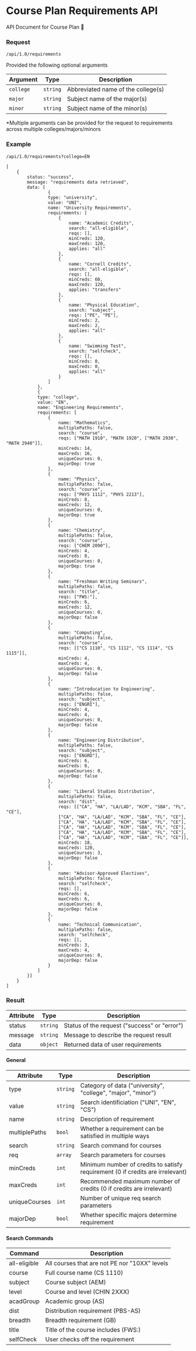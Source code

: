 # Course Plan Requirements API
API Document for Course Plan 📝


### Request
`/api/1.0/requirements`

Provided the following optional arguments

Argument | Type | Description
-------------- | ------- | -------------
`college` | `string`  | Abbreviated name of the college(s)
`major` | `string`  | Subject name of the major(s)
`minor` | `string`  | Subject name of the minor(s)

*Multiple arguments can be provided for the request to requirements across multiple colleges/majors/minors

### Example
`/api/1.0/requirements?college=EN`

```
[
	{
		status: "success",
		message: "requirements data retrieved",
		data: [
                {
                type: "university",
                value: "UNI",
                name: "University Requirements",
                requirements: [
                    {
                        name: "Academic Credits",
                        search: "all-eligible",
                        reqs: [],
                        minCreds: 120,
                        maxCreds: 120,
                        applies: "all"
                    },
                    {
                        name: "Cornell Credits",
                        search: "all-eligible",
                        reqs: [],
                        minCreds: 60,
                        maxCreds: 120,
                        applies: "transfers"
                    },
                    {
                        name: "Physical Education",
                        search: "subject",
                        reqs: ["PE", "PE"],
                        minCreds: 2,
                        maxCreds: 2,
                        applies: "all"
                    },
                    {
                        name: "Swimming Test",
                        search: "selfcheck",
                        reqs: [],
                        minCreds: 0,
                        maxCreds: 0,
                        applies: "all"
                    }
                ]
            },
            {
            type: "college",
            value: "EN",
            name: "Engineering Requirements",
            requirements: [
                {
                    name: "Mathematics",
                    multiplePaths: false,
                    search: "course",
                    reqs: ["MATH 1910", "MATH 1920", ["MATH 2930", "MATH 2940"]],
                    minCreds: 14,
                    maxCreds: 16,
                    uniqueCourses: 0,
                    majorDep: true
                },
                {
                    name: "Physics",
                    multiplePaths: false,
                    search: "course",
                    reqs: ["PHYS 1112", "PHYS 2213"],
                    minCreds: 8,
                    maxCreds: 12,
                    uniqueCourses: 0,
                    majorDep: true
                },
                {
                    name: "Chemistry",
                    multiplePaths: false,
                    search: "course",
                    reqs: ["CHEM 2090"],
                    minCreds: 4,
                    naxCreds: 8,
                    uniqueCourses: 0,
                    majorDep: true
                },
                {
                    name: "Freshman Writing Seminars",
                    multiplePaths: false,
                    search: "title",
                    reqs: ["FWS:"],
                    minCreds: 6,
                    maxCreds: 12,
                    uniqueCourses: 0,
                    majorDep: false
                },
                {
                    name: "Computing",
                    multiplePaths: false,
                    search: "course",
                    reqs: [["CS 1110", "CS 1112", "CS 1114", "CS 1115"]],
                    minCreds: 4,
                    maxCreds: 4,
                    uniqueCourses: 0,
                    majorDep: false
                },
                {
                    name: "Introducation to Engineering",
                    multiplePaths: false,
                    search: "subject",
                    reqs: ["ENGRI"],
                    minCreds: 4,
                    maxCreds: 4,
                    uniqueCourses: 0,
                    majorDep: false
                },
                {
                    name: "Engineering Distribution",
                    multiplePaths: false,
                    search: "subject",
                    reqs: ["ENGRD"],
                    minCreds: 6,
                    maxCreds: 8,
                    uniqueCourses: 0,
                    majorDep: false
                },
                {
                    name: "Liberal Studies Distribution",
                    multiplePaths: false,
                    search: "dist",
                    reqs: [["CA", "HA", "LA/LAD", "KCM", "SBA", "FL", "CE"],
                    ["CA", "HA", "LA/LAD", "KCM", "SBA", "FL", "CE"],
                    ["CA", "HA", "LA/LAD", "KCM", "SBA", "FL", "CE"],
                    ["CA", "HA", "LA/LAD", "KCM", "SBA", "FL", "CE"],
                    ["CA", "HA", "LA/LAD", "KCM", "SBA", "FL", "CE"],
                    ["CA", "HA", "LA/LAD", "KCM", "SBA", "FL", "CE"]],
                    minCreds: 18,
                    maxCreds: 120,
                    uniqueCourses: 3,
                    majorDep: false
                },
                {
                    name: "Advisor-Approved Electives",
                    multiplePaths: false,
                    search: "selfcheck",
                    reqs: [],
                    minCreds: 6,
                    maxCreds: 6,
                    uniqueCourses: 0,
                    majorDep: false
                },
                {
                    name: "Technical Communication",
                    multiplePaths: false,
                    search: "selfcheck",
                    reqs: [],
                    minCreds: 3,
                    maxCreds: 4,
                    uniqueCourses: 0,
                    majorDep: false
                }
            ]
        }]
    }
]
```

### Result
Attribute | Type | Description
------------ | ------- | -------------
status | `string` | Status of the request ("success" or "error")
message | `string` | Message to describe the request result
data | `object` | Returned data of user requirements


#### General
Attribute | Type | Description
------------ | ------- | -------------
type | `string` | Category of data ("university", "college", "major", "minor")
value | `string` | Search identificiation ("UNI", "EN", "CS")
name | `string` | Description of requirement
multiplePaths | `bool` | Whether a requirement can be satisfied in multiple ways
search | `string` | Search command for courses
req | `array` | Search parameters for courses
minCreds | `int` | Minimum number of credits to satisfy requirement (0 if credits are irrelevant)
maxCreds | `int` | Recommended maximum number of credits (0 if credits are irrelevant)
uniqueCourses | `int` | Number of unique req search parameters
majorDep | `bool` | Whether specific majors determine requirement

#### Search Commands

Command | Description
------------ | -------------
all-eligible | All courses that are not PE nor "10XX" levels
course | Full course name (CS 1110)
subject | Course subject (AEM)
level | Course and level (CHIN 2XXX)
acadGroup | Academic group (AS)
dist | Distribution requirement (PBS-AS)
breadth | Breadth requirement (GB)
title | Title of the course includes (FWS:)
selfCheck | User checks off the requirement